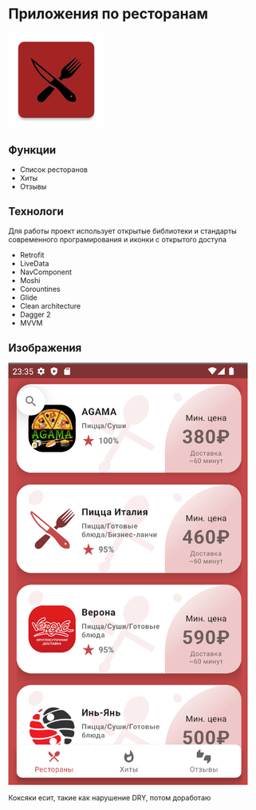 # Приложения по ресторанам
![Icon](https://github.com/Maandraj/ChibbisApp/blob/master/icon.png "Красные рестораны")


## Функции
- Список ресторанов
- Хиты
- Отзывы

## Технологи
Для работы проект использует открытые библиотеки и стандарты современного програмирования и иконки с открытого доступа
- Retrofit
- LiveData
- NavСomponent
- Moshi
- Corountines
- Glide
- Clean architecture
- Dagger 2
- MVVM

## Изображения

![Demo](https://github.com/Maandraj/ChibbisApp/blob/master/demo.png?raw=false)




Коксяки есит, такие как нарушение DRY, потом доработаю
